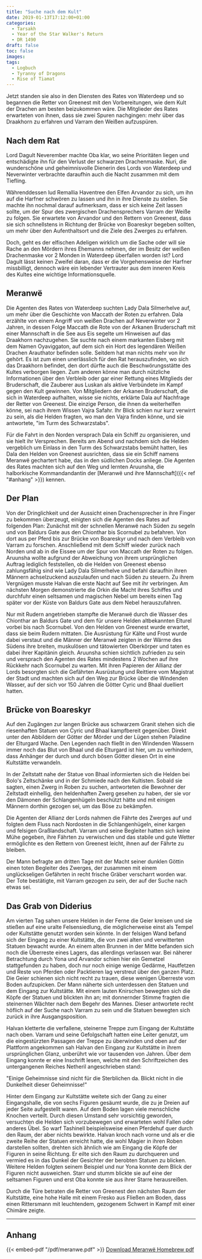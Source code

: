 ```yaml
---
title: "Suche nach dem Kult"
date: 2019-01-13T17:12:00+01:00
categories:
  - Tarsakh
  - Year of the Star Walker's Return
  - DR 1490
draft: false
toc: false
images:
tags: 
  - Logbuch
  - Tyranny of Dragons
  - Rise of Tiamat
---
```


Jetzt standen sie also in den Diensten des Rates von Waterdeep und so begannen die Retter von Greenest mit den Vorbereitungen, wie dem Kult der Drachen am besten beizukommen wäre. Die Mitglieder des Rates erwarteten von ihnen, dass sie zwei Spuren nachgingen: mehr über das Draakhorn zu erfahren und Varram den Weißen aufzuspüren.

## Nach dem Rat

Lord Dagult Neverember machte Oba klar, wo seine Prioritäten liegen und entschädigte ihn für den Verlust der schwarzen Drachenmaske. Nuri, die wunderschöne und geheimnisvolle Dienerin des Lords von Waterdeep und Neverwinter verbrachte daraufhin auch die Nacht zusammen mit dem Tiefling.

Währenddessen lud Remallia Haventree den Elfen Arvandor zu sich, um ihn auf die Harfner schwören zu lassen und ihn in ihre Dienste zu stellen. Sie machte ihn nochmal darauf aufmerksam, dass er sich keine Zeit lassen sollte, um der Spur des zwergischen Drachensprechers Varram der Weiße zu folgen. Sie erwartete von Arvandor und den Rettern von Greenest, dass sie sich schnellstens in Richtung der Brücke von Boareskyr begeben sollten, um mehr über den Aufenthaltsort und die Ziele des Zwerges zu erfahren.

Doch, geht es der elfischen Adeligen wirklich um die Sache oder will sie Rache an den Mördern ihres Ehemanns nehmen, der im Besitz der weißen Drachenmaske vor 2 Monden in Waterdeep überfallen worden ist? Lord Dagult lässt keinen Zweifel daran, dass er die Vorgehensweise der Harfner missbilligt, dennoch wäre ein lebender Vertrauter aus dem inneren Kreis des Kultes eine wichtige Informationsquelle.

## Meranwë

Die Agenten des Rates von Waterdeep suchten Lady Dala Silmerhelve auf, um mehr über die Geschichte von Maccath der Roten zu erfahren. Dala erzählte von einem Angriff von weißen Drachen auf Neverwinter vor 2 Jahren, in dessen Folge Maccath die Rote von der Arkanen Bruderschaft mit einer Mannschaft in die See aus Eis segelte um Hinweisen auf das Draakhorn nachzugehen. Sie suchte nach einem markanten Eisberg mit dem Namen Oyaviggaton, auf dem sich ein Hort des legendären Weißen Drachen Arauthator befinden solle. Seitdem hat man nichts mehr von ihr gehört. Es ist zum einen unerlässlich für den Rat herauszufinden, wo sich das Draakhorn befindet, den dort dürfte auch die Beschwörungsstätte des Kultes verborgen liegen. Zum anderen könne man durch nützliche Informationen über den Verbleib oder gar einer Rettung eines Mitglieds der Bruderschaft, die Zauberer aus Luskan als aktive Verbündete im Kampf gegen den Kult gewinnen. Von Mitgliedern der Arkanen Bruderschaft, die sich in Waterdeep aufhalten, wisse sie nichts, erklärte Dala auf Nachfrage der Retter von Greenest. Die einzige Person, die ihnen da weiterhelfen könne, sei nach ihrem Wissen Vajra Safahr. Ihr Blick schien nur kurz verwirrt zu sein, als die Helden fragten, wo man den Vajra finden könne, und sie antwortete, "im Turm des Schwarzstabs".

Für die Fahrt in den Norden versprach Dala ein Schiff zu organisieren, und sie hielt ihr Versprechen. Bereits am Abend und nachdem sich die Helden vergeblich um Einlass in den Turm des Schwarzstabs bemüht hatten, lies Dala den Helden von Greenest ausrichten, dass sie ein Schiff namens Meranwë gechartert habe, das in den südlichen Docks anliege. Die Agenten des Rates machten sich auf den Weg und lernten Aruunsha, die halborkische Kommandandantin der [Meranwë und ihre Mannschaft]({{< ref "#anhang" >}}) kennen.

## Der Plan

Von der Dringlichkeit und der Aussicht einen Drachensprecher in ihre Finger zu bekommen überzeugt, einigten sich die Agenten des Rates auf folgenden Plan: Zunächst mit der schnellen Meranwë nach Süden zu segeln und von Baldurs Gate aus den Chionthar bis Scornubel zu befahren. Von dort aus per Pferd bis zur Brücke von Boareskyr und nach dem Verbleib von Varram zu forschen. Anschließend mit dem Schiff wieder zurück nach Norden und ab in die Eissee um der Spur von Maccath der Roten zu folgen. Aruunsha wollte aufgrund der Abweichung von ihrem ursprünglichen Auftrag lediglich feststellen, ob die Helden von Greenest ebenso zahlungsfähig sind wie Lady Dala Silmerhelve und befahl daraufhin ihren Männern achselzuckend auszulaufen und nach Süden zu steuern. Zu ihrem Vergnügen musste Halvan die erste Nacht auf See mit ihr verbringen. Am nächsten Morgen demonstrierte die Orkin die Macht ihres Schiffes und durchfuhr einen seltsamen und magischen Nebel um bereits einen Tag später vor der Küste von Baldurs Gate aus dem Nebel herauszufahren.

Nur mit Rudern angetrieben stampfte die Meranwë durch die Wasser des Chionthar an Baldurs Gate und dem für unsere Helden altbekannten Elturel vorbei bis nach Scornubel. Von den Helden von Greenest wurde erwartet, dass sie beim Rudern mittaten. Die Ausrüstung für Kälte und Frost wurde dabei verstaut und die Männer der Meranwë zeigten in der Wärme des Südens ihre breiten, muskulösen und tätowierten Oberkörper und taten es dabei ihrer Kapitänin gleich. Aruunsha schien sichtlich zufrieden zu sein und versprach den Agenten des Rates mindestens 2 Wochen auf ihre Rückkehr nach Scornubel zu warten. Mit ihren Papieren der Allianz der Lords besorgten sich die Gefährten Ausrüstung und Reittiere vom Magistrat der Stadt und machten sich auf den Weg zur Brücke über die Windenden Wasser, auf der sich vor 150 Jahren die Götter Cyric und Bhaal duelliert hatten.

## Brücke von Boareskyr

Auf den Zugängen zur langen Brücke aus schwarzem Granit stehen sich die riesenhaften Statuen von Cyric und Bhaal kampfbereit gegenüber. Direkt unter den Abbildern der Götter der Mörder und der Lügen stehen Paladine der Elturgard Wache. Den Legenden nach fließt in den Windenden Wassern immer noch das Blut von Bhaal und die Elturgard ist hier, um zu verhindern, dass Anhänger der durch und durch bösen Götter diesen Ort in eine Kultstätte verwandeln.

In der Zeltstatt nahe der Statue von Bhaal informierten sich die Helden bei Bolo's Zeltschänke und in der Schmiede nach den Kultisten. Sobald sie sagten, einen Zwerg in Roben zu suchen, antworteten die Bewohner der Zeltstadt einhellig, den heldenhaften Zwerg gesehen zu haben, der sie vor den Dämonen der Schlangenhügeln beschützt hätte und mit einigen Männern dorthin gezogen sei, um das Böse zu bekämpfen.

Die Agenten der Allianz der Lords nahmen die Fährte des Zwerges auf und folgten dem Fluss nach Nordosten in die Schlangenhügeln, einer kargen und felsigen Graßlandschaft. Varram und seine Begleiter hatten sich keine Mühe gegeben, ihre Fährten zu verwischen und das stabile und gute Wetter ermöglichte es den Rettern von Greenest leicht, ihnen auf der Fährte zu bleiben. 

Der Mann befragte am dritten Tage mit der Macht seiner dunklen Göttin einen toten Begleiter des Zwerges, der zusammen mit einem unglückseligen Gefährten in recht frische Gräber verscharrt worden war. Der Tote bestätigte, mit Varram gezogen zu sein, der auf der Suche nach etwas sei. 

## Das Grab von Diderius

Am vierten Tag sahen unsere Helden in der Ferne die Geier kreisen und sie stießen auf eine uralte Felsensiedlung, die möglicherweise einst als Tempel oder Kultstätte genutzt worden sein könnte. In der felsigen Wand befand sich der Eingang zu einer Kultstätte, die von zwei alten und verwitterten Statuen bewacht wurde. An einem alten Brunnen in der Mitte befanden sich noch die Überreste eines Lagers, das allerdings verlassen war. Bei näherer Betrachtung durch Yona und Arvandor schien hier ein Gemetzel stattgefunden zu haben, doch nur noch einige wenige Gedärme, Hautfetzen und Reste von Pferden oder Packtieren lag verstreut über den ganzen Platz. Die Geier schienen sich nicht recht zu trauen, diese wenigen Überreste vom Boden aufzupicken. Der Mann näherte sich unterdessen den Statuen und dem Eingang zur Kultstätte. Mit einem lauten Knirschen bewegten sich die Köpfe der Statuen und blickten ihn an; mit donnernder Stimme fragten die steinernen Wächter nach dem Begehr des Mannes. Dieser antwortete recht höflich auf der Suche nach Varram zu sein und die Statuen bewegten sich zurück in ihre Ausgangsposition.

Halvan kletterte die verfallene, steinerne Treppe zum Eingang der Kultstätte nach oben. Varram und seine Gefolgschaft hatten eine Leiter genutzt, um die eingestürzten Passagen der Treppe zu überwinden und oben auf der Plattform angekommen sah Halvan den Eingang zur Kultstätte in ihrem ursprünglichen Glanz, unberührt wie vor tausenden von Jahren. Über dem Eingang konnte er eine Inschrift lesen, welche mit den Schriftzeichen des untergangenen Reiches Netheril angeschrieben stand:

"Einige Geheimnisse sind nicht für die Sterblichen da. Blickt nicht in die Dunkelheit dieser Geheimnisse!"

Hinter dem Eingang zur Kultstätte weitete sich der Gang zu einer Eingangshalle, die von sechs Figuren gesäumt wurde, die zu je Dreien auf jeder Seite aufgestellt waren. Auf dem Boden lagen viele menschliche Knochen verteilt. Durch diesen Umstand sehr vorsichtig geworden, versuchten die Helden sich vorzubewegen und erwarteten wohl Fallen oder anderes Übel. So warf Tashinell beispielsweise einen Pferdehuf quer durch den Raum, der aber nichts bewirkte. Halvan kroch nach vorne und als er die zweite Reihe der Statuen erreicht hatte, die wohl Magier in ihren Roben darstellen sollten, drehten sich ähnlich wie am Eingang die Köpfe der Figuren in seine Richtung. Er eilte sich den Raum zu durchqueren und vermied es in das Dunkel der Gesichter der berobten Statuen zu blicken. Weitere Helden folgten seinem Beispiel und nur Yona konnte dem Blick der Figuren nicht ausweichen. Starr und stumm blickte sie auf eine der seltsamen Figuren und erst Oba konnte sie aus ihrer Starre herausreißen.

Durch die Türe betraten die Retter von Greenest den nächsten Raum der Kultstätte, eine hohe Halle mit einem Fresko aus Fließen am Boden, dass einen Rittersmann mit leuchtendem, gezogenem Schwert in Kampf mit einer Chimäre zeigte.
___
## Anhang

{{< embed-pdf "/pdf/meranwe.pdf" >}}
[Download Meranwë Homebrew pdf](/pdf/meranwe.pdf)
